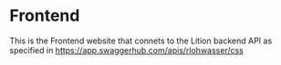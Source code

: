 # Frontend

This is the Frontend website that connets to the Lition backend API as specified in https://app.swaggerhub.com/apis/rlohwasser/css